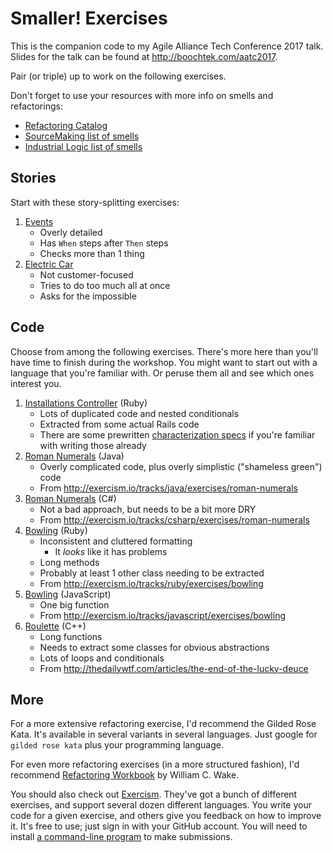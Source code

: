 Smaller! Exercises
==================

This is the companion code to my Agile Alliance Tech Conference 2017 talk.
Slides for the talk can be found at http://boochtek.com/aatc2017.

Pair (or triple) up to work on the following exercises.

Don't forget to use your resources with more info on smells and refactorings:

* [Refactoring Catalog](https://refactoring.com/catalog/)
* [SourceMaking list of smells](https://sourcemaking.com/refactoring/smells)
* [Industrial Logic list of smells](http://www.industriallogic.com/wp-content/uploads/2005/09/smellstorefactorings.pdf)


Stories
-------

Start with these story-splitting exercises:

1. [Events](events.feature)
    * Overly detailed
    * Has `When` steps after `Then` steps
    * Checks more than 1 thing
2. [Electric Car](electric_car.feature)
    * Not customer-focused
    * Tries to do too much all at once
    * Asks for the impossible


Code
----

Choose from among the following exercises.
There's more here than you'll have time to finish during the workshop.
You might want to start out with a language that you're familiar with.
Or peruse them all and see which ones interest you.

1. [Installations Controller](installations_controller.rb) (Ruby)
    * Lots of duplicated code and nested conditionals
    * Extracted from some actual Rails code
    * There are some prewritten [characterization specs](installations_controller_spec.rb) if you're familiar with writing those already
2. [Roman Numerals](roman_numerals.java) (Java)
    * Overly complicated code, plus overly simplistic ("shameless green") code
    * From http://exercism.io/tracks/java/exercises/roman-numerals
3. [Roman Numerals](roman_numerals.cs) (C#)
    * Not a bad approach, but needs to be a bit more DRY
    * From http://exercism.io/tracks/csharp/exercises/roman-numerals
4. [Bowling](bowling.rb) (Ruby)
    * Inconsistent and cluttered formatting
        * It _looks_ like it has problems
    * Long methods
    * Probably at least 1 other class needing to be extracted
    * From http://exercism.io/tracks/ruby/exercises/bowling
5. [Bowling](bowling.js) (JavaScript)
    * One big function
    * From http://exercism.io/tracks/javascript/exercises/bowling
6. [Roulette](roulette.cpp) (C++)
    * Long functions
    * Needs to extract some classes for obvious abstractions
    * Lots of loops and conditionals
    * From http://thedailywtf.com/articles/the-end-of-the-lucky-deuce


More
----

For a more extensive refactoring exercise, I'd recommend the Gilded Rose Kata.
It's available in several variants in several languages.
Just google for `gilded rose kata` plus your programming language.

For even more refactoring exercises (in a more structured fashion),
I'd recommend [Refactoring Workbook](http://amzn.com/dp/0321109295) by William C. Wake.

You should also check out [Exercism](http://exercism.io/).
They've got a bunch of different exercises, and support several dozen different languages.
You write your code for a given exercise, and others give you feedback on how to improve it.
It's free to use; just sign in with your GitHub account.
You will need to install [a command-line program](http://exercism.io/clients/cli) to make submissions.
